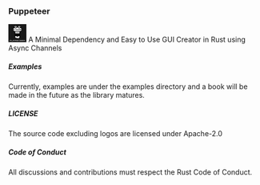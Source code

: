 ### Puppeteer
![](Documentation/Puppeteer-Logo-dark-bg.svg)
A Minimal Dependency and Easy to Use GUI Creator in Rust using Async Channels

##### Examples
Currently, examples are under the examples directory and a book will be made in the future as the library matures.

##### LICENSE
The source code excluding logos are licensed under Apache-2.0 

##### Code of Conduct
All discussions and contributions must respect the Rust Code of Conduct.